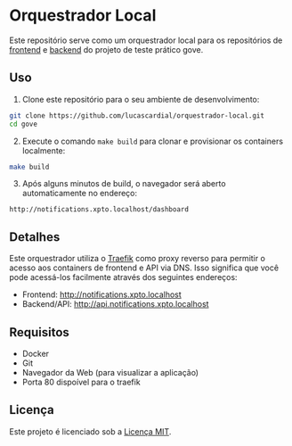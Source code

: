 # Orquestrador Local

Este repositório serve como um orquestrador local para os repositórios de [frontend](https://github.com/lucascardial/xpto-notifications-webapp) e [backend](https://github.com/lucascardial/xpto-notifications-api) do projeto de teste prático gove.

## Uso

1. Clone este repositório para o seu ambiente de desenvolvimento:

```bash
git clone https://github.com/lucascardial/orquestrador-local.git
cd gove
```

2. Execute o comando `make build` para clonar e provisionar os containers localmente:

```bash
make build
```

3. Após alguns minutos de build, o navegador será aberto automaticamente no endereço:

```
http://notifications.xpto.localhost/dashboard
```

## Detalhes

Este orquestrador utiliza o [Traefik](https://doc.traefik.io/traefik/) como proxy reverso para permitir o acesso aos containers de frontend e API via DNS. Isso significa que você pode acessá-los facilmente através dos seguintes endereços:

- Frontend: http://notifications.xpto.localhost
- Backend/API: http://api.notifications.xpto.localhost


## Requisitos

- Docker
- Git
- Navegador da Web (para visualizar a aplicação)
- Porta 80 dispoível para o traefik

## Licença

Este projeto é licenciado sob a [Licença MIT](https://pt.wikipedia.org/wiki/Licen%C3%A7a_MIT).
